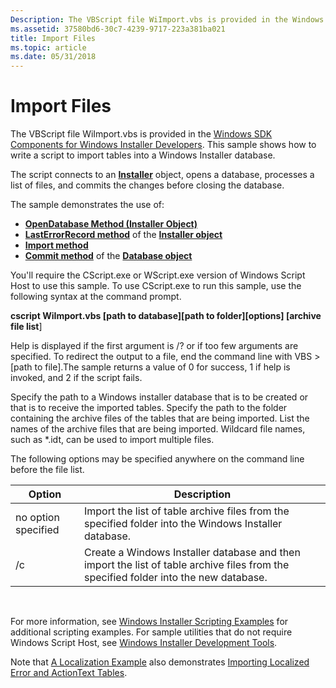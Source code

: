 ```yaml
---
Description: The VBScript file WiImport.vbs is provided in the Windows SDK Components for Windows Installer Developers. This sample shows how to write a script to import tables into a Windows Installer database.
ms.assetid: 37580bd6-30c7-4239-9717-223a381ba021
title: Import Files
ms.topic: article
ms.date: 05/31/2018
---
```


# Import Files

The VBScript file WiImport.vbs is provided in the [Windows SDK Components for Windows Installer Developers](platform-sdk-components-for-windows-installer-developers.md). This sample shows how to write a script to import tables into a Windows Installer database.

The script connects to an [**Installer**](installer-object.md) object, opens a database, processes a list of files, and commits the changes before closing the database.

The sample demonstrates the use of:

-   [**OpenDatabase Method (Installer Object)**](installer-opendatabase.md)
-   [**LastErrorRecord method**](installer-lasterrorrecord.md) of the [**Installer object**](installer-object.md)
-   [**Import method**](database-import.md)
-   [**Commit method**](database-commit.md) of the [**Database object**](database-object.md)

You'll require the CScript.exe or WScript.exe version of Windows Script Host to use this sample. To use CScript.exe to run this sample, use the following syntax at the command prompt.

**cscript WiImport.vbs \[path to database\]\[path to folder\]\[options\] \[archive file list**\]

Help is displayed if the first argument is /? or if too few arguments are specified. To redirect the output to a file, end the command line with VBS > \[path to file\].The sample returns a value of 0 for success, 1 if help is invoked, and 2 if the script fails.

Specify the path to a Windows installer database that is to be created or that is to receive the imported tables. Specify the path to the folder containing the archive files of the tables that are being imported. List the names of the archive files that are being imported. Wildcard file names, such as \*.idt, can be used to import multiple files.

The following options may be specified anywhere on the command line before the file list.



| Option              | Description                                                                                                                          |
|---------------------|--------------------------------------------------------------------------------------------------------------------------------------|
| no option specified | Import the list of table archive files from the specified folder into the Windows Installer database.                                |
| /c                  | Create a Windows Installer database and then import the list of table archive files from the specified folder into the new database. |



 

For more information, see [Windows Installer Scripting Examples](windows-installer-scripting-examples.md) for additional scripting examples. For sample utilities that do not require Windows Script Host, see [Windows Installer Development Tools](windows-installer-development-tools.md).

Note that [A Localization Example](a-localization-example.md) also demonstrates [Importing Localized Error and ActionText Tables](importing-localized-error-and-actiontext-tables.md).

 

 



